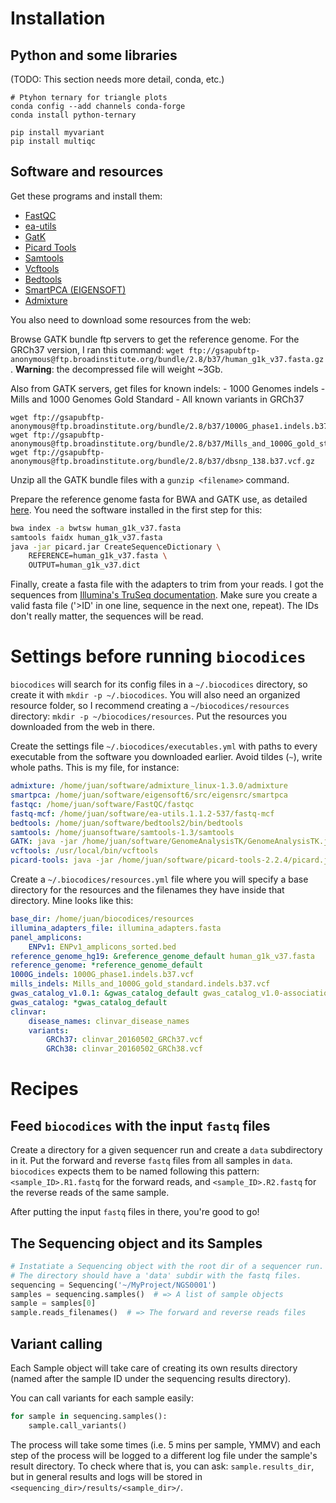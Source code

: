 # Installation

## Python and some libraries

(TODO: This section needs more detail, conda, etc.)

```
# Ptyhon ternary for triangle plots
conda config --add channels conda-forge
conda install python-ternary

pip install myvariant
pip install multiqc
```

## Software and resources

Get these programs and install them:

* [FastQC](http://www.bioinformatics.babraham.ac.uk/projects/download.html)
* [ea-utils](https://code.google.com/archive/p/ea-utils/downloads)
* [GatK](https://www.broadinstitute.org/gatk/download/)
* [Picard Tools](https://github.com/broadinstitute/picard/releases/tag/2.3.0)
* [Samtools](https://sourceforge.net/projects/samtools/files/)
* [Vcftools](http://vcftools.sourceforge.net/downloads.html)
* [Bedtools](https://github.com/arq5x/bedtools2/releases)
* [SmartPCA (EIGENSOFT)](http://www.hsph.harvard.edu/alkes-price/software/)
* [Admixture](https://www.genetics.ucla.edu/software/admixture/download.html)

You also need to download some resources from the web:

Browse GATK bundle ftp servers to get the reference genome. For the GRCh37 version, I ran this command: `wget ftp://gsapubftp-anonymous@ftp.broadinstitute.org/bundle/2.8/b37/human_g1k_v37.fasta.gz`. **Warning**: the decompressed file will weight ~3Gb.

Also from GATK servers, get files for known indels:
    - 1000 Genomes indels
    - Mills and 1000 Genomes Gold Standard
    - All known variants in GRCh37

```
wget ftp://gsapubftp-anonymous@ftp.broadinstitute.org/bundle/2.8/b37/1000G_phase1.indels.b37.vcf.gz
wget ftp://gsapubftp-anonymous@ftp.broadinstitute.org/bundle/2.8/b37/Mills_and_1000G_gold_standard.indels.b37.vcf.gz
wget ftp://gsapubftp-anonymous@ftp.broadinstitute.org/bundle/2.8/b37/dbsnp_138.b37.vcf.gz
```

Unzip all the GATK bundle files with a `gunzip <filename>` command.

Prepare the reference genome fasta for BWA and GATK use, as detailed [here](http://gatkforums.broadinstitute.org/gatk/discussion/1601/how-can-i-prepare-a-fasta-file-to-use-as-reference). You need the software installed in the first step for this:
```bash
bwa index -a bwtsw human_g1k_v37.fasta
samtools faidx human_g1k_v37.fasta
java -jar picard.jar CreateSequenceDictionary \
    REFERENCE=human_g1k_v37.fasta \
    OUTPUT=human_g1k_v37.dict
```

Finally, create a fasta file with the adapters to trim from your reads. I got the sequences from [Illumina's TruSeq documentation](http://support.illumina.com/content/dam/illumina-support/documents/documentation/chemistry_documentation/experiment-design/illumina-adapter-sequences_1000000002694-01.pdf). Make sure you create a valid fasta file ('>ID' in one line, sequence in the next one, repeat). The IDs don't really matter, the sequences will be read.

# Settings before running `biocodices`

`biocodices` will search for its config files in a `~/.biocodices` directory,
so create it with `mkdir -p ~/.biocodices`. You will also need an organized
resource folder, so I recommend creating a `~/biocodices/resources` directory:
`mkdir -p ~/biocodices/resources`. Put the resources you downloaded from the
web in there.

Create the settings file `~/.biocodices/executables.yml` with paths to every executable from the software you downloaded earlier. Avoid tildes (`~`), write whole paths. This is my file, for instance:

```yaml
admixture: /home/juan/software/admixture_linux-1.3.0/admixture
smartpca: /home/juan/software/eigensoft6/src/eigensrc/smartpca
fastqc: /home/juan/software/FastQC/fastqc
fastq-mcf: /home/juan/software/ea-utils.1.1.2-537/fastq-mcf
bedtools: /home/juan/software/bedtools2/bin/bedtools
samtools: /home/juansoftware/samtools-1.3/samtools
GATK: java -jar /home/juan/software/GenomeAnalysisTK/GenomeAnalysisTK.jar
vcftools: /usr/local/bin/vcftools
picard-tools: java -jar /home/juan/software/picard-tools-2.2.4/picard.jar
```

Create a `~/.biocodices/resources.yml` file where you will specify a base
directory for the resources and the filenames they have inside that directory.
Mine looks like this:

```yaml
base_dir: /home/juan/biocodices/resources
illumina_adapters_file: illumina_adapters.fasta
panel_amplicons:
    ENPv1: ENPv1_amplicons_sorted.bed
reference_genome_hg19: &reference_genome_default human_g1k_v37.fasta
reference_genome: *reference_genome_default
1000G_indels: 1000G_phase1.indels.b37.vcf
mills_indels: Mills_and_1000G_gold_standard.indels.b37.vcf
gwas_catalog_v1.0.1: &gwas_catalog_default gwas_catalog_v1.0-associations_e84_r2016-05-08.tsv
gwas_catalog: *gwas_catalog_default
clinvar:
    disease_names: clinvar_disease_names
    variants:
        GRCh37: clinvar_20160502_GRCh37.vcf
        GRCh38: clinvar_20160502_GRCh38.vcf
```

# Recipes

## Feed `biocodices` with the input `fastq` files

Create a directory for a given sequencer run and create a `data` subdirectory
in it. Put the forward and reverse `fastq` files from all samples in `data`.
`biocodices` expects them to be named following this pattern:
`<sample_ID>.R1.fastq` for the forward reads, and `<sample_ID>.R2.fastq` for
the reverse reads of the same sample.

After putting the input `fastq` files in there, you're good to go!

## The Sequencing object and its Samples

```python
# Instatiate a Sequencing object with the root dir of a sequencer run.
# The directory should have a 'data' subdir with the fastq files.
sequencing = Sequencing('~/MyProject/NGS0001')
samples = sequencing.samples()  # => A list of sample objects
sample = samples[0]
sample.reads_filenames()  # => The forward and reverse reads files
```

## Variant calling

Each Sample object will take care of creating its own results directory
(named after the sample ID under the sequencing results directory).

You can call variants for each sample easily:

```python
for sample in sequencing.samples():
    sample.call_variants()
```

The process will take some times (i.e. 5 mins per sample, YMMV) and each step
of the process will be logged to a different log file under the sample's result
directory. To check where that is, you can ask: `sample.results_dir`, but in
general results and logs will be stored in `<sequencing_dir>/results/<sample_dir>/`.
